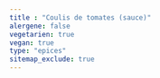 ```yaml
---
title : "Coulis de tomates (sauce)"
alergene: false
vegetarien: true
vegan: true
type: "epices"
sitemap_exclude: true
--- 
```

